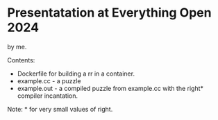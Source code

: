 # Presentatation at Everything Open 2024

by me.

Contents:
* Dockerfile for building a rr in a container.
* example.cc - a puzzle
* example.out - a compiled puzzle from example.cc with the right* compiler incantation.



Note: * for very small values of right.
